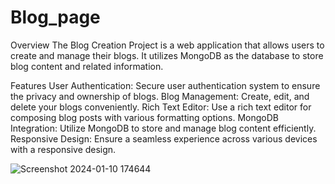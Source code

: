 # Blog_page
Overview
The Blog Creation Project is a web application that allows users to create and manage their blogs. It utilizes MongoDB as the database to store blog content and related information.

Features
User Authentication: Secure user authentication system to ensure the privacy and ownership of blogs.
Blog Management: Create, edit, and delete your blogs conveniently.
Rich Text Editor: Use a rich text editor for composing blog posts with various formatting options.
MongoDB Integration: Utilize MongoDB to store and manage blog content efficiently.
Responsive Design: Ensure a seamless experience across various devices with a responsive design.

![Screenshot 2024-01-10 174644](https://github.com/AyushRatan1/Blog_page/assets/135870585/dde90692-bed2-494c-853d-a56fd344a787)
